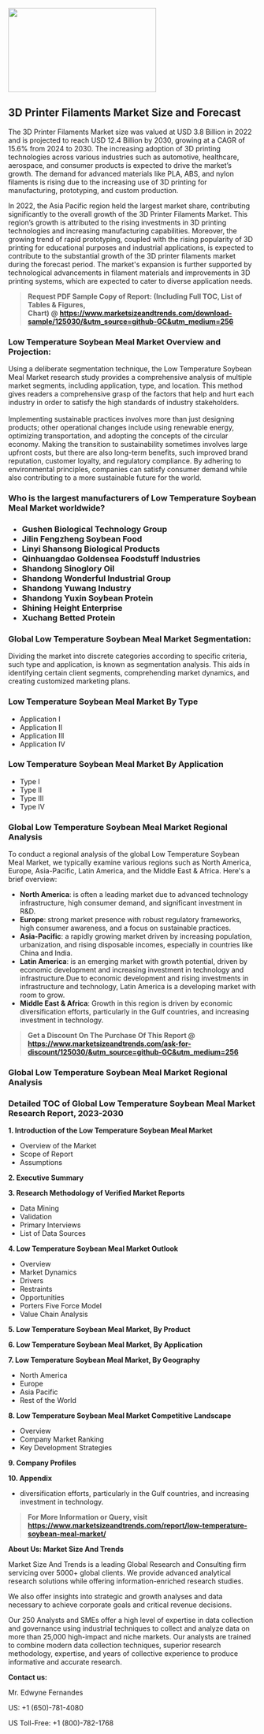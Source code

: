 <p><img class="alignnone size-medium wp-image-20088" src="https://ffe5etoiles.com/wp-content/uploads/2024/12/MST1-300x171.png" alt="" width="300" height="171" /></p><h2>3D Printer Filaments Market Size and Forecast</h2><p>The 3D Printer Filaments Market size was valued at USD 3.8 Billion in 2022 and is projected to reach USD 12.4 Billion by 2030, growing at a CAGR of 15.6% from 2024 to 2030. The increasing adoption of 3D printing technologies across various industries such as automotive, healthcare, aerospace, and consumer products is expected to drive the market’s growth. The demand for advanced materials like PLA, ABS, and nylon filaments is rising due to the increasing use of 3D printing for manufacturing, prototyping, and custom production.</p><p>In 2022, the Asia Pacific region held the largest market share, contributing significantly to the overall growth of the 3D Printer Filaments Market. This region’s growth is attributed to the rising investments in 3D printing technologies and increasing manufacturing capabilities. Moreover, the growing trend of rapid prototyping, coupled with the rising popularity of 3D printing for educational purposes and industrial applications, is expected to contribute to the substantial growth of the 3D printer filaments market during the forecast period. The market's expansion is further supported by technological advancements in filament materials and improvements in 3D printing systems, which are expected to cater to diverse application needs.</p></p><blockquote id="" class=""><strong>Request PDF Sample Copy of Report: (Including Full TOC, List of Tables &amp; Figures, Chart)&nbsp;@&nbsp;<strong><a href="https://www.marketsizeandtrends.com/download-sample/125030/&utm_source=github-GC&utm_medium=256" target="_blank">https://www.marketsizeandtrends.com/download-sample/125030/&utm_source=github-GC&utm_medium=256</a></strong></strong></blockquote><h3 id="" class="">Low Temperature Soybean Meal Market&nbsp;Overview and Projection:</h3><p id="" class="">Using a deliberate segmentation technique, the Low Temperature Soybean Meal Market research study provides a comprehensive analysis of multiple market segments, including application, type, and location. This method gives readers a comprehensive grasp of the factors that help and hurt each industry in order to satisfy the high standards of industry stakeholders. <br /> <br />Implementing sustainable practices involves more than just designing products; other operational changes include using renewable energy, optimizing transportation, and adopting the concepts of the circular economy. Making the transition to sustainability sometimes involves large upfront costs, but there are also long-term benefits, such improved brand reputation, customer loyalty, and regulatory compliance. By adhering to environmental principles, companies can satisfy consumer demand while also contributing to a more sustainable future for the world.</p><h3 id="" class="">Who is the largest manufacturers of&nbsp;Low Temperature Soybean Meal Market worldwide?</h3><h3 class=""><p><ul><li>Gushen Biological Technology Group </li><li> Jilin Fengzheng Soybean Food </li><li> Linyi Shansong Biological Products </li><li> Qinhuangdao Goldensea Foodstuff Industries </li><li> Shandong Sinoglory Oil </li><li> Shandong Wonderful Industrial Group </li><li> Shandong Yuwang Industry </li><li> Shandong Yuxin Soybean Protein </li><li> Shining Height Enterprise </li><li> Xuchang Betted Protein</li></ul></p></h3><h3 id="" class="">Global&nbsp;Low Temperature Soybean Meal Market Segmentation:</h3><p id="" class="">Dividing the market into discrete categories according to specific criteria, such type and application, is known as segmentation analysis. This aids in identifying certain client segments, comprehending market dynamics, and creating customized marketing plans.</p><h3 id="" class="">Low Temperature Soybean Meal Market&nbsp;By Type</h3><p><p><ul><li>Application I </li><li> Application II </li><li> Application III </li><li> Application IV</p></li></ul></p></p><h3 id="" class="">Low Temperature Soybean Meal Market&nbsp;By Application</h3><p class=""><p><ul><li>Type I </li><li> Type II </li><li> Type III </li><li> Type IV</li></ul></p></p><h3 id="" class="">Global Low Temperature Soybean Meal Market Regional Analysis</h3><p id="" class="">To conduct a regional analysis of the global Low Temperature Soybean Meal Market, we typically examine various regions such as North America, Europe, Asia-Pacific, Latin America, and the Middle East &amp; Africa. Here's a brief overview:</p><ul><li><strong>North America</strong>: is often a leading market due to advanced technology infrastructure, high consumer demand, and significant investment in R&amp;D.</li><li><strong>Europe</strong>: strong market presence with robust regulatory frameworks, high consumer awareness, and a focus on sustainable practices.</li><li><strong>Asia-Pacific</strong>: a rapidly growing market driven by increasing population, urbanization, and rising disposable incomes, especially in countries like China and India.</li><li><strong>Latin America</strong>: is an emerging market with growth potential, driven by economic development and increasing investment in technology and infrastructure.Due to economic development and rising investments in infrastructure and technology, Latin America is a developing market with room to grow.</li><li><strong>Middle East &amp; Africa</strong>: Growth in this region is driven by economic diversification efforts, particularly in the Gulf countries, and increasing investment in technology.</li></ul><blockquote id="" class=""><strong>Get a Discount On The Purchase Of This Report @ <strong><a href="https://www.marketsizeandtrends.com/ask-for-discount/125030/&utm_source=github-GC&utm_medium=256" target="_blank">https://www.marketsizeandtrends.com/ask-for-discount/125030/&utm_source=github-GC&utm_medium=256</a></strong></strong></blockquote><h3 id="" class="">Global Low Temperature Soybean Meal Market Regional Analysis</h3><h3 id="" class="">Detailed TOC of Global Low Temperature Soybean Meal Market Research Report, 2023-2030</h3><p id="" class=""><strong>1. Introduction of the Low Temperature Soybean Meal Market</strong></p><ul><li>Overview of the Market</li><li>Scope of Report</li><li>Assumptions</li></ul><p id="" class=""><strong>2. Executive Summary</strong></p><p id="" class=""><strong>3. Research Methodology of Verified Market Reports</strong></p><ul><li>Data Mining</li><li>Validation</li><li>Primary Interviews</li><li>List of Data Sources</li></ul><p id="" class=""><strong>4. Low Temperature Soybean Meal Market Outlook</strong></p><ul><li>Overview</li><li>Market Dynamics</li><li>Drivers</li><li>Restraints</li><li>Opportunities</li><li>Porters Five Force Model</li><li>Value Chain Analysis</li></ul><p id="" class=""><strong>5. Low Temperature Soybean Meal Market, By Product</strong></p><p id="" class=""><strong>6. Low Temperature Soybean Meal Market, By Application</strong></p><p id="" class=""><strong>7. Low Temperature Soybean Meal Market, By Geography</strong></p><ul><li>North America</li><li>Europe</li><li>Asia Pacific</li><li>Rest of the World</li></ul><p id="" class=""><strong>8. Low Temperature Soybean Meal Market Competitive Landscape</strong></p><ul><li>Overview</li><li>Company Market Ranking</li><li>Key Development Strategies</li></ul><p id="" class=""><strong>9. Company Profiles</strong></p><p id="" class=""><strong>10. Appendix</strong></p><ul><li>diversification efforts, particularly in the Gulf countries, and increasing investment in technology.</li></ul><blockquote id="" class=""><strong>For More Information or Query, visit <strong><strong><a href="https://www.marketsizeandtrends.com/report/low-temperature-soybean-meal-market/" target="_blank">https://www.marketsizeandtrends.com/report/low-temperature-soybean-meal-market/</a></strong></strong></strong></blockquote><p id="" class=""><strong>About Us: Market Size And Trends</strong></p><p id="" class="">Market Size And Trends is a leading Global Research and Consulting firm servicing over 5000+ global clients. We provide advanced analytical research solutions while offering information-enriched research studies.</p><p id="" class="">We also offer insights into strategic and growth analyses and data necessary to achieve corporate goals and critical revenue decisions.</p><p id="" class="">Our 250 Analysts and SMEs offer a high level of expertise in data collection and governance using industrial techniques to collect and analyze data on more than 25,000 high-impact and niche markets. Our analysts are trained to combine modern data collection techniques, superior research methodology, expertise, and years of collective experience to produce informative and accurate research.</p><p id="" class=""><strong>Contact us:</strong></p><p id="" class="">Mr. Edwyne Fernandes</p><p id="" class="">US: +1 (650)-781-4080</p><p id="" class="">US Toll-Free: +1 (800)-782-1768</p>
